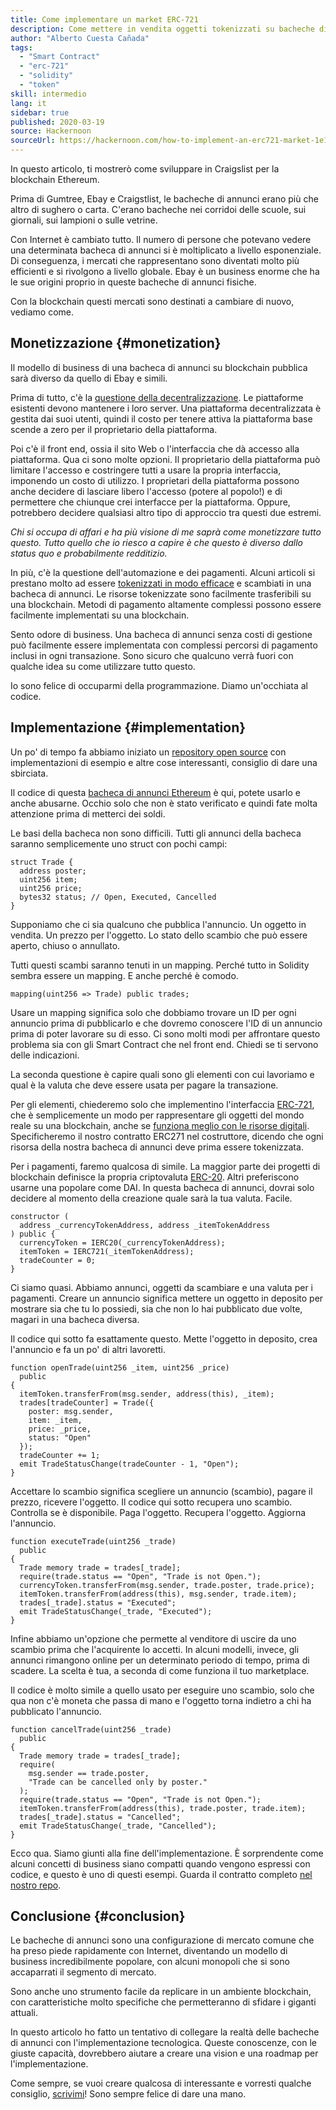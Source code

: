 ```yaml
---
title: Come implementare un market ERC-721
description: Come mettere in vendita oggetti tokenizzati su bacheche di annunci decentralizzate
author: "Alberto Cuesta Cañada"
tags:
  - "Smart Contract"
  - "erc-721"
  - "solidity"
  - "token"
skill: intermedio
lang: it
sidebar: true
published: 2020-03-19
source: Hackernoon
sourceUrl: https://hackernoon.com/how-to-implement-an-erc721-market-1e1a32j9
---
```


In questo articolo, ti mostrerò come sviluppare in Craigslist per la blockchain Ethereum.

Prima di Gumtree, Ebay e Craigstlist, le bacheche di annunci erano più che altro di sughero o carta. C'erano bacheche nei corridoi delle scuole, sui giornali, sui lampioni o sulle vetrine.

Con Internet è cambiato tutto. Il numero di persone che potevano vedere una determinata bacheca di annunci si è moltiplicato a livello esponenziale. Di conseguenza, i mercati che rappresentano sono diventati molto più efficienti e si rivolgono a livello globale. Ebay è un business enorme che ha le sue origini proprio in queste bacheche di annunci fisiche.

Con la blockchain questi mercati sono destinati a cambiare di nuovo, vediamo come.

## Monetizzazione {#monetization}

Il modello di business di una bacheca di annunci su blockchain pubblica sarà diverso da quello di Ebay e simili.

Prima di tutto, c'è la [questione della decentralizzazione](/developers/docs/web2-vs-web3/). Le piattaforme esistenti devono mantenere i loro server. Una piattaforma decentralizzata è gestita dai suoi utenti, quindi il costo per tenere attiva la piattaforma base scende a zero per il proprietario della piattaforma.

Poi c'è il front end, ossia il sito Web o l'interfaccia che dà accesso alla piattaforma. Qua ci sono molte opzioni. Il proprietario della piattaforma può limitare l'accesso e costringere tutti a usare la propria interfaccia, imponendo un costo di utilizzo. I proprietari della piattaforma possono anche decidere di lasciare libero l'accesso (potere al popolo!) e di permettere che chiunque crei interfacce per la piattaforma. Oppure, potrebbero decidere qualsiasi altro tipo di approccio tra questi due estremi.

_Chi si occupa di affari e ha più visione di me saprà come monetizzare tutto questo. Tutto quello che io riesco a capire è che questo è diverso dallo status quo e probabilmente redditizio._

In più, c'è la questione dell'automazione e dei pagamenti. Alcuni articoli si prestano molto ad essere [tokenizzati in modo efficace](https://hackernoon.com/tokenization-of-digital-assets-g0ffk3v8s?ref=hackernoon.com) e scambiati in una bacheca di annunci. Le risorse tokenizzate sono facilmente trasferibili su una blockchain. Metodi di pagamento altamente complessi possono essere facilmente implementati su una blockchain.

Sento odore di business. Una bacheca di annunci senza costi di gestione può facilmente essere implementata con complessi percorsi di pagamento inclusi in ogni transazione. Sono sicuro che qualcuno verrà fuori con qualche idea su come utilizzare tutto questo.

Io sono felice di occuparmi della programmazione. Diamo un'occhiata al codice.

## Implementazione {#implementation}

Un po' di tempo fa abbiamo iniziato un [repository open source](https://github.com/HQ20/contracts?ref=hackernoon.com) con implementazioni di esempio e altre cose interessanti, consiglio di dare una sbirciata.

Il codice di questa [bacheca di annunci Ethereum](https://github.com/HQ20/contracts/tree/master/contracts/classifieds?ref=hackernoon.com) è qui, potete usarlo e anche abusarne. Occhio solo che non è stato verificato e quindi fate molta attenzione prima di metterci dei soldi.

Le basi della bacheca non sono difficili. Tutti gli annunci della bacheca saranno semplicemente uno struct con pochi campi:

```solidity
struct Trade {
  address poster;
  uint256 item;
  uint256 price;
  bytes32 status; // Open, Executed, Cancelled
}
```

Supponiamo che ci sia qualcuno che pubblica l'annuncio. Un oggetto in vendita. Un prezzo per l'oggetto. Lo stato dello scambio che può essere aperto, chiuso o annullato.

Tutti questi scambi saranno tenuti in un mapping. Perché tutto in Solidity sembra essere un mapping. E anche perché è comodo.

```solidity
mapping(uint256 => Trade) public trades;
```

Usare un mapping significa solo che dobbiamo trovare un ID per ogni annuncio prima di pubblicarlo e che dovremo conoscere l'ID di un annuncio prima di poter lavorare su di esso. Ci sono molti modi per affrontare questo problema sia con gli Smart Contract che nel front end. Chiedi se ti servono delle indicazioni.

La seconda questione è capire quali sono gli elementi con cui lavoriamo e qual è la valuta che deve essere usata per pagare la transazione.

Per gli elementi, chiederemo solo che implementino l'interfaccia [ERC-721](https://github.com/OpenZeppelin/openzeppelin-contracts/blob/master/contracts/token/ERC721/IERC721.sol?ref=hackernoon.com), che è semplicemente un modo per rappresentare gli oggetti del mondo reale su una blockchain, anche se [funziona meglio con le risorse digitali](https://hackernoon.com/tokenization-of-digital-assets-g0ffk3v8s?ref=hackernoon.com). Specificheremo il nostro contratto ERC271 nel costruttore, dicendo che ogni risorsa della nostra bacheca di annunci deve prima essere tokenizzata.

Per i pagamenti, faremo qualcosa di simile. La maggior parte dei progetti di blockchain definisce la propria criptovaluta [ERC-20](https://github.com/OpenZeppelin/openzeppelin-contracts/blob/master/contracts/token/ERC20/ERC20.sol?ref=hackernoon.com). Altri preferiscono usarne una popolare come DAI. In questa bacheca di annunci, dovrai solo decidere al momento della creazione quale sarà la tua valuta. Facile.

```solidity
constructor (
  address _currencyTokenAddress, address _itemTokenAddress
) public {
  currencyToken = IERC20(_currencyTokenAddress);
  itemToken = IERC721(_itemTokenAddress);
  tradeCounter = 0;
}
```

Ci siamo quasi. Abbiamo annunci, oggetti da scambiare e una valuta per i pagamenti. Creare un annuncio significa mettere un oggetto in deposito per mostrare sia che tu lo possiedi, sia che non lo hai pubblicato due volte, magari in una bacheca diversa.

Il codice qui sotto fa esattamente questo. Mette l'oggetto in deposito, crea l'annuncio e fa un po' di altri lavoretti.

```solidity
function openTrade(uint256 _item, uint256 _price)
  public
{
  itemToken.transferFrom(msg.sender, address(this), _item);
  trades[tradeCounter] = Trade({
    poster: msg.sender,
    item: _item,
    price: _price,
    status: "Open"
  });
  tradeCounter += 1;
  emit TradeStatusChange(tradeCounter - 1, "Open");
}
```

Accettare lo scambio significa scegliere un annuncio (scambio), pagare il prezzo, ricevere l'oggetto. Il codice qui sotto recupera uno scambio. Controlla se è disponibile. Paga l'oggetto. Recupera l'oggetto. Aggiorna l'annuncio.

```solidity
function executeTrade(uint256 _trade)
  public
{
  Trade memory trade = trades[_trade];
  require(trade.status == "Open", "Trade is not Open.");
  currencyToken.transferFrom(msg.sender, trade.poster, trade.price);
  itemToken.transferFrom(address(this), msg.sender, trade.item);
  trades[_trade].status = "Executed";
  emit TradeStatusChange(_trade, "Executed");
}
```

Infine abbiamo un'opzione che permette al venditore di uscire da uno scambio prima che l'acquirente lo accetti. In alcuni modelli, invece, gli annunci rimangono online per un determinato periodo di tempo, prima di scadere. La scelta è tua, a seconda di come funziona il tuo marketplace.

Il codice è molto simile a quello usato per eseguire uno scambio, solo che qua non c'è moneta che passa di mano e l'oggetto torna indietro a chi ha pubblicato l'annuncio.

```solidity
function cancelTrade(uint256 _trade)
  public
{
  Trade memory trade = trades[_trade];
  require(
    msg.sender == trade.poster,
    "Trade can be cancelled only by poster."
  );
  require(trade.status == "Open", "Trade is not Open.");
  itemToken.transferFrom(address(this), trade.poster, trade.item);
  trades[_trade].status = "Cancelled";
  emit TradeStatusChange(_trade, "Cancelled");
}
```

Ecco qua. Siamo giunti alla fine dell'implementazione. È sorprendente come alcuni concetti di business siano compatti quando vengono espressi con codice, e questo è uno di questi esempi. Guarda il contratto completo [nel nostro repo](https://github.com/HQ20/contracts/blob/dev/contracts/classifieds/Classifieds.sol?ref=hackernoon.com).

## Conclusione {#conclusion}

Le bacheche di annunci sono una configurazione di mercato comune che ha preso piede rapidamente con Internet, diventando un modello di business incredibilmente popolare, con alcuni monopoli che si sono accaparrati il segmento di mercato.

Sono anche uno strumento facile da replicare in un ambiente blockchain, con caratteristiche molto specifiche che permetteranno di sfidare i giganti attuali.

In questo articolo ho fatto un tentativo di collegare la realtà delle bacheche di annunci con l'implementazione tecnologica. Queste conoscenze, con le giuste capacità, dovrebbero aiutare a creare una vision e una roadmap per l'implementazione.

Come sempre, se vuoi creare qualcosa di interessante e vorresti qualche consiglio, [scrivimi](https://albertocuesta.es/)! Sono sempre felice di dare una mano.
